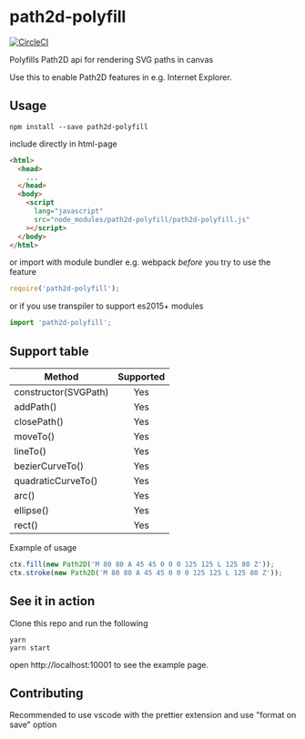 # path2d-polyfill

[![CircleCI](https://circleci.com/gh/nilzona/path2d-polyfill/tree/master.svg?style=svg&circle-token=912100b3186daf870257a302f7509b0c92f18ae1)](https://circleci.com/gh/nilzona/path2d-polyfill/tree/master)

Polyfills Path2D api for rendering SVG paths in canvas

Use this to enable Path2D features in e.g. Internet Explorer.

## Usage

```
npm install --save path2d-polyfill
```

include directly in html-page

```html
<html>
  <head>
    ...
  </head>
  <body>
    <script
      lang="javascript"
      src="node_modules/path2d-polyfill/path2d-polyfill.js"
    ></script>
  </body>
</html>
```

or import with module bundler e.g. webpack _before_ you try to use the feature

```javascript
require('path2d-polyfill');
```

or if you use transpiler to support es2015+ modules

```javascript
import 'path2d-polyfill';
```

## Support table

| Method               | Supported |
| -------------------- | :-------: |
| constructor(SVGPath) |    Yes    |
| addPath()            |    Yes    |
| closePath()          |    Yes    |
| moveTo()             |    Yes    |
| lineTo()             |    Yes    |
| bezierCurveTo()      |    Yes    |
| quadraticCurveTo()   |    Yes    |
| arc()                |    Yes    |
| ellipse()            |    Yes    |
| rect()               |    Yes    |

Example of usage

```javascript
ctx.fill(new Path2D('M 80 80 A 45 45 0 0 0 125 125 L 125 80 Z'));
ctx.stroke(new Path2D('M 80 80 A 45 45 0 0 0 125 125 L 125 80 Z'));
```

## See it in action

Clone this repo and run the following

```
yarn
yarn start
```

open http://localhost:10001 to see the example page.

## Contributing

Recommended to use vscode with the prettier extension and use "format on save" option
